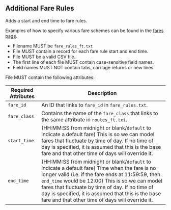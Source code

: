 ## Additional Fare Rules

Adds a start and end time to fare rules.

Examples of how to specify various fare schemes can be found in the [fares page](../fares.md).

 *  Filename MUST be `fare_rules_ft.txt`
 *  File MUST contain a record for each fare rule start and end time.
 *  File MUST be a valid CSV file.
 *  The first line of each file MUST contain case-sensitive field names.
 *  Field names MUST NOT contain tabs, carriage returns or new lines.
 

File MUST contain the following attributes:

Required Attributes	| Description										
----------			| -------------		
`fare_id`			| An ID that links to `fare_id` in `fare_rules.txt`.  
`fare_class`		| Contains the name of the `fare_class` that links to the same attribute in `routes_ft.txt`. 
`start_time`		| (HH:MM:SS from midnight or blank/`default` to indicate a default fare)  This is so we can model fares that fluctuate by time of day. If no time of day is specified, it is assumed that this is the base fare and that other time of days will override it.
`end_time`			| (HH:MM:SS from midnight or blank/`default` to indicate a default fare)  Time when the fare is no longer valid (i.e. if the fare ends at 11:59:59, then `end_time` would be 12:00) This is so we can model fares that fluctuate by time of day. If no time of day is specified, it is assumed that this is the base fare and that other time of days will override it.

